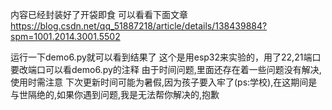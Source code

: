 内容已经封装好了开袋即食
可以看看下面文章
https://blog.csdn.net/qq_51887218/article/details/138439884?spm=1001.2014.3001.5502

运行一下demo6.py就可以看到结果了
这个是用esp32来实验的，用了22,21端口
要改端口可以看demo6.py的注释
由于时间问题,里面还存在着一些问题没有解决,使用时需注意
下次更新时间可能为暑假,因为孩子要入牢了(ps:学校),在这期间是与世隔绝的,如果你遇到问题,我是无法帮你解决的,抱歉
